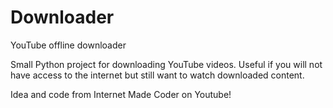# Downloader
YouTube offline downloader

Small Python project for downloading YouTube videos. Useful if you will not have access to the internet but still want to watch downloaded content. 

Idea and code from Internet Made Coder on Youtube!

